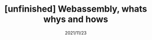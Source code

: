 ---
title: "[unfinished] Webassembly, whats whys and hows"
date: "2021/11/23"
excerpt: ""
tags: "Frontend"
show: true
---